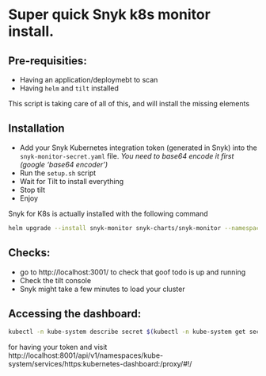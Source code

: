 # Super quick Snyk k8s monitor install.

## Pre-requisities:
- Having an application/deploymebt to scan
- Having `helm` and `tilt` installed


This script is taking care of all of this, and will install the missing elements

## Installation
- Add your Snyk Kubernetes integration token (generated in Snyk) into the `snyk-monitor-secret.yaml` file. *You need to base64 encode it first (google ‘base64 encoder’)*
- Run the `setup.sh` script
- Wait for Tilt to install everything
- Stop tilt
- Enjoy


Snyk for K8s is actually installed with the following command
```bash
helm upgrade --install snyk-monitor snyk-charts/snyk-monitor --namespace snyk-monitor --set clusterName="Production cluster"
```

## Checks:
- go to http://localhost:3001/ to check that goof todo is up and running
- Check the tilt console
- Snyk might take a few minutes to load your cluster

## Accessing the dashboard:
```bash
kubectl -n kube-system describe secret $(kubectl -n kube-system get secret | grep admin-sa | awk '{print $1}')
```
for having your token and visit http://localhost:8001/api/v1/namespaces/kube-system/services/https:kubernetes-dashboard:/proxy/#!/
